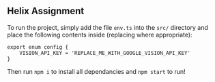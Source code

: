 ## Helix Assignment

To run the project, simply add the file `env.ts` into the `src/` directory and place the following contents inside (replacing where appropriate):

```
export enum config {
    VISION_API_KEY = 'REPLACE_ME_WITH_GOOGLE_VISION_API_KEY'
} 
```

Then run `npm i` to install all dependancies and `npm start` to run!

